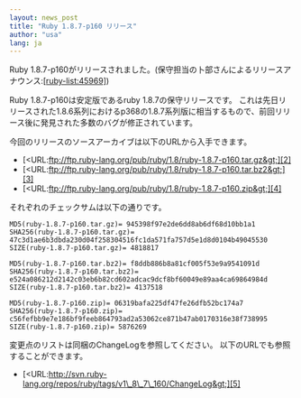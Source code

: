 ```yaml
---
layout: news_post
title: "Ruby 1.8.7-p160 リリース"
author: "usa"
lang: ja
---
```


Ruby
1.8.7-p160がリリースされました。(保守担当の卜部さんによるリリースアナウンス:[\[ruby-list:45969\]][1])

Ruby 1.8.7-p160は安定版であるruby 1.8.7の保守リリースです。
これは先日リリースされた1.8.6系列におけるp368の1.8.7系列版に相当するもので、前回リリース後に発見された多数のバグが修正されています。

今回のリリースのソースアーカイブは以下のURLから入手できます。

* [&lt;URL:ftp://ftp.ruby-lang.org/pub/ruby/1.8/ruby-1.8.7-p160.tar.gz&gt;][2]
* [&lt;URL:ftp://ftp.ruby-lang.org/pub/ruby/1.8/ruby-1.8.7-p160.tar.bz2&gt;][3]
* [&lt;URL:ftp://ftp.ruby-lang.org/pub/ruby/1.8/ruby-1.8.7-p160.zip&gt;][4]

それぞれのチェックサムは以下の通りです。

    MD5(ruby-1.8.7-p160.tar.gz)= 945398f97e2de6dd8ab6df68d10bb1a1
    SHA256(ruby-1.8.7-p160.tar.gz)= 47c3d1ae6b3dbda230d04f258304516fc1da571fa757d5e1d8d0104b49045530
    SIZE(ruby-1.8.7-p160.tar.gz)= 4818817

    MD5(ruby-1.8.7-p160.tar.bz2)= f8ddb886b8a81cf005f53e9a9541091d
    SHA256(ruby-1.8.7-p160.tar.bz2)= e524a086212d2142c03eb6b82cd602adcac9dcf8bf60049e89aa4ca69864984d
    SIZE(ruby-1.8.7-p160.tar.bz2)= 4137518

    MD5(ruby-1.8.7-p160.zip)= 06319bafa225df47fe26dfb52bc174a7
    SHA256(ruby-1.8.7-p160.zip)= c56fefbb9e7e186bf9feeb864793ad2a53062ce871b47ab0170316e38f738995
    SIZE(ruby-1.8.7-p160.zip)= 5876269

変更点のリストは同梱のChangeLogを参照してください。 以下のURLでも参照することができます。

* [&lt;URL:http://svn.ruby-lang.org/repos/ruby/tags/v1\_8\_7\_160/ChangeLog&gt;][5]



[1]: http://blade.nagaokaut.ac.jp/cgi-bin/scat.rb/ruby/ruby-list/45969
[2]: ftp://ftp.ruby-lang.org/pub/ruby/1.8/ruby-1.8.7-p160.tar.gz
[3]: ftp://ftp.ruby-lang.org/pub/ruby/1.8/ruby-1.8.7-p160.tar.bz2
[4]: ftp://ftp.ruby-lang.org/pub/ruby/1.8/ruby-1.8.7-p160.zip
[5]: http://svn.ruby-lang.org/repos/ruby/tags/v1_8_7_160/ChangeLog

